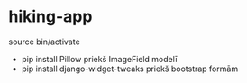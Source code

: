 # hiking-app

source bin/activate
- pip install Pillow priekš ImageField modelī
- pip install django-widget-tweaks priekš bootstrap formām
